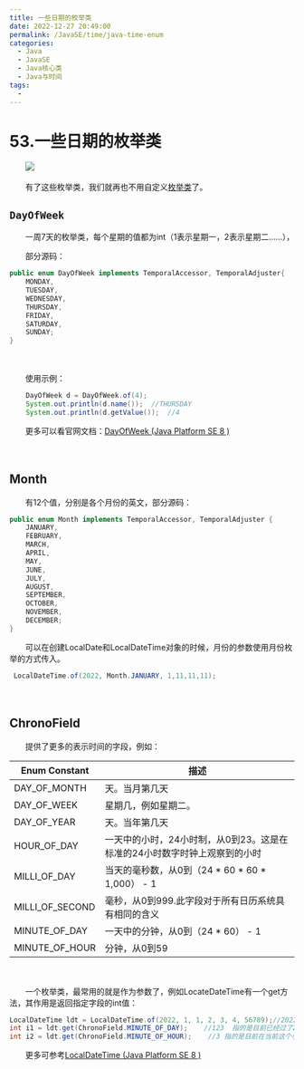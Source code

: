 ```yaml
---
title: 一些日期的枚举类
date: 2022-12-27 20:49:00
permalink: /JavaSE/time/java-time-enum
categories:
  - Java
  - JavaSE
  - Java核心类
  - Java与时间
tags:
  - 
---
```




# 53.一些日期的枚举类
　　![](https://image.peterjxl.com/blog/Emilia-2.jpg)

　　有了这些枚举类，我们就再也不用自定义[枚举类](https://www.peterjxl.com/JavaSE/enum)了。

<!-- more -->

## `DayOfWeek`

　　一周7天的枚举类，每个星期的值都为int（1表示星期一，2表示星期二……），

　　部分源码：

```java
public enum DayOfWeek implements TemporalAccessor, TemporalAdjuster{
    MONDAY,
    TUESDAY,
    WEDNESDAY,
    THURSDAY,
    FRIDAY,
    SATURDAY,
    SUNDAY;
}
```

　　‍

　　使用示例：

```java
    DayOfWeek d = DayOfWeek.of(4);
    System.out.println(d.name());  //THURSDAY
    System.out.println(d.getValue());  //4
```

　　更多可以看官网文档：[DayOfWeek (Java Platform SE 8 )](https://docs.oracle.com/javase/8/docs/api/java/time/DayOfWeek.html)

　　‍

## Month

　　有12个值，分别是各个月份的英文，部分源码：

```java
public enum Month implements TemporalAccessor, TemporalAdjuster {
    JANUARY,
    FEBRUARY,
    MARCH,
    APRIL,
    MAY,
    JUNE,
    JULY,
    AUGUST,
    SEPTEMBER,
    OCTOBER,
    NOVEMBER,
    DECEMBER;
}
```

　　可以在创建LocalDate和LocalDateTime对象的时候，月份的参数使用月份枚举的方式传入。

```java
 LocalDateTime.of(2022, Month.JANUARY, 1,11,11,11);
```

　　‍

## ChronoField

　　提供了更多的表示时间的字段，例如：

|Enum Constant|描述|
| -----------------| ---------------------------------------------------------------------------|
|DAY_OF_MONTH|天。当月第几天|
|DAY_OF_WEEK|星期几，例如星期二。|
|DAY_OF_YEAR|天。当年第几天|
|HOUR_OF_DAY|一天中的小时，24小时制，从0到23。这是在标准的24小时数字时钟上观察到的小时|
|MILLI_OF_DAY|当天的毫秒数，从0到（24 * 60 * 60 * 1,000） - 1|
|MILLI_OF_SECOND|毫秒，从0到999.此字段对于所有日历系统具有相同的含义|
|MINUTE_OF_DAY|一天中的分钟，从0到（24 * 60） - 1|
|MINUTE_OF_HOUR|分钟，从0到59|

　　‍

　　一个枚举类，最常用的就是作为参数了，例如LocateDateTime有一个get方法，其作用是返回指定字段的int值：

```java
LocalDateTime ldt = LocalDateTime.of(2022, 1, 1, 2, 3, 4, 56789);//2022-1-1 2:3:1
int i1 = ldt.get(ChronoField.MINUTE_OF_DAY);    //123  指的是目前已经过了2*小时 + 3分钟= 123分钟了
int i2 = ldt.get(ChronoField.MINUTE_OF_HOUR);    //3 指的是目前在当前这个小时内，已经过了3分钟
```

　　更多可参考[LocalDateTime (Java Platform SE 8 )](https://docs.oracle.com/javase/8/docs/api/java/time/LocalDateTime.html#get-java.time.temporal.TemporalField-)
